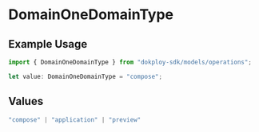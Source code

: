 # DomainOneDomainType

## Example Usage

```typescript
import { DomainOneDomainType } from "dokploy-sdk/models/operations";

let value: DomainOneDomainType = "compose";
```

## Values

```typescript
"compose" | "application" | "preview"
```